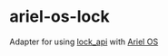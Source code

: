 ariel-os-lock
============

Adapter for using [lock_api](https://crates.io/crates/lock_api) with [Ariel OS](https://github.com/ariel-os/ariel-os)

